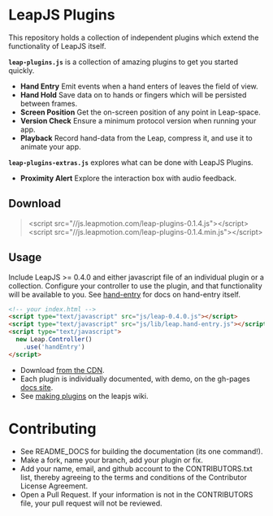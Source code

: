 LeapJS Plugins
==============

This repository holds a collection of independent plugins which extend the functionality of LeapJS itself.

**`leap-plugins.js`** is a collection of amazing plugins to get you started quickly.

 - **Hand Entry** Emit events when a hand enters of leaves the field of view.
 - **Hand Hold** Save data on to hands or fingers which will be persisted between frames.
 - **Screen Position** Get the on-screen position of any point in Leap-space.
 - **Version Check** Ensure a minimum protocol version when running your app.
 - **Playback** Record hand-data from the Leap, compress it, and use it to animate your app.

**`leap-plugins-extras.js`** explores what can be done with LeapJS Plugins.

 - **Proximity Alert** Explore the interaction box with audio feedback.

## Download

> &lt;script src="//js.leapmotion.com/leap-plugins-0.1.4.js"&gt;&lt;/script&gt;
<br/> &lt;script src="//js.leapmotion.com/leap-plugins-0.1.4.min.js"&gt;&lt;/script&gt;

## Usage

Include LeapJS >= 0.4.0 and either javascript file of an individual plugin or a collection.
Configure your controller to use the plugin, and that functionality will be available to you.
See [hand-entry](http://leapmotion.github.io/leapjs-plugins/docs/index.html#hand-entry) for docs on hand-entry itself.

```html
<!-- your index.html -->
<script type="text/javascript" src="js/leap-0.4.0.js"></script>
<script type="text/javascript" src="js/lib/leap.hand-entry.js"></script>
<script type="text/javascript">
  new Leap.Controller()
    .use('handEntry')
</script>
```

 - Download [from the CDN](http://developer.leapmotion.com/leapjs/plugins).
 - Each plugin is individually documented, with demo, on the gh-pages [docs site](http://leapmotion.github.io/leapjs-plugins/docs/).
 - See [making plugins](http://github.com/leapmotion/leapjs/wiki/plugins) on the leapjs wiki.



Contributing
===============

 - See README_DOCS for building the documentation (its one command!).
 - Make a fork, name your branch, add your plugin or fix.
 - Add your name, email, and github account to the CONTRIBUTORS.txt list, thereby agreeing to the terms and conditions of the Contributor License Agreement.
 - Open a Pull Request. If your information is not in the CONTRIBUTORS file, your pull request will not be reviewed.
